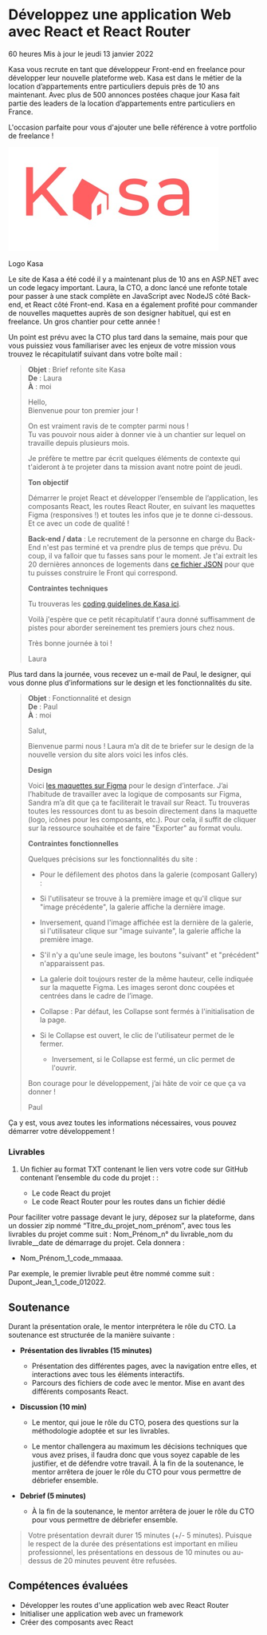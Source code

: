 # Développez une application Web avec React et React Router

60 heures Mis à jour le jeudi 13 janvier 2022

Kasa vous recrute en tant que développeur Front-end en freelance pour développer leur nouvelle plateforme web. Kasa est dans le métier de la location d’appartements entre particuliers depuis près de 10 ans maintenant. Avec plus de 500 annonces postées chaque jour Kasa fait partie des leaders de la location d’appartements entre particuliers en France.

L'occasion parfaite pour vous d'ajouter une belle référence à votre portfolio de freelance !

[![Kasa écrit en rouge avec une maison à la place du premier a](./MISSION/logoKasa.jpg)](./MISSION/logoKasa.jpg)

Logo Kasa

Le site de Kasa a été codé il y a maintenant plus de 10 ans en ASP.NET avec un code legacy important. Laura, la CTO, a donc lancé une refonte totale pour passer à une stack complète en JavaScript avec NodeJS côté Back-end, et React côté Front-end. Kasa en a également profité pour commander de nouvelles maquettes auprès de son designer habituel, qui est en freelance. Un gros chantier pour cette année !

Un point est prévu avec la CTO plus tard dans la semaine, mais pour que vous puissiez vous familiariser avec les enjeux de votre mission vous trouvez le récapitulatif suivant dans votre boîte mail :

> **Objet** : Brief refonte site Kasa  
> **De** : Laura  
> **À** : moi
>
> Hello,  
> Bienvenue pour ton premier jour !
>
> On est vraiment ravis de te compter parmi nous !  
> Tu vas pouvoir nous aider à donner vie à un chantier sur lequel on travaille depuis plusieurs mois.
>
> Je préfère te mettre par écrit quelques éléments de contexte qui t'aideront à te projeter dans ta mission avant notre point de jeudi.
>
> **Ton objectif**
>
> Démarrer le projet React et développer l’ensemble de l’application, les composants React, les routes React Router, en suivant les maquettes Figma (responsives !) et toutes les infos que je te donne ci-dessous. Et ce avec un code de qualité !
>
> **Back-end / data** : Le recrutement de la personne en charge du Back-End n'est pas terminé et va prendre plus de temps que prévu. Du coup, il va falloir que tu fasses sans pour le moment. Je t'ai extrait les 20 dernières annonces de logements dans [ce fichier JSON](./MISSION/logements.json) pour que tu puisses construire le Front qui correspond.
>
> **Contraintes techniques**
>
> Tu trouveras les [coding guidelines de Kasa ici](./MISSION/Coding+guidelines+Kasa+FR.pdf).
>
> Voilà j'espère que ce petit récapitulatif t'aura donné suffisamment de pistes pour aborder sereinement tes premiers jours chez nous.
>
> Très bonne journée à toi !
>
> Laura

Plus tard dans la journée, vous recevez un e-mail de Paul, le designer, qui vous donne plus d’informations sur le design et les fonctionnalités du site.

> **Objet** : Fonctionnalité et design  
> **De** : Paul  
> **À** : moi
>
> Salut,
>
> Bienvenue parmi nous ! Laura m’a dit de te briefer sur le design de la nouvelle version du site alors voici les infos clés.
>
> **Design**
>
> Voici [les maquettes sur Figma](<https://www.figma.com/file/YUWo7FiTY79zmmL181UshN/UI-Design-Kasa-FR-(Copy)?node-id=0%3A1>) pour le design d’interface. J’ai l’habitude de travailler avec la logique de composants sur Figma, Sandra m’a dit que ça te faciliterait le travail sur React. Tu trouveras toutes les ressources dont tu as besoin directement dans la maquette (logo, icônes pour les composants, etc.). Pour cela, il suffit de cliquer sur la ressource souhaitée et de faire "Exporter" au format voulu.
>
> **Contraintes fonctionnelles**
>
> Quelques précisions sur les fonctionnalités du site :
>
> - Pour le défilement des photos dans la galerie (composant Gallery) :
>
> - Si l'utilisateur se trouve à la première image et qu'il clique sur "image précédente", la galerie affiche la dernière image.
> - Inversement, quand l'image affichée est la dernière de la galerie, si l'utilisateur clique sur "image suivante", la galerie affiche la première image.
> - S'il n'y a qu'une seule image, les boutons "suivant" et "précédent" n'apparaissent pas.
> - La galerie doit toujours rester de la même hauteur, celle indiquée sur la maquette Figma. Les images seront donc coupées et centrées dans le cadre de l’image.
>
> - Collapse : Par défaut, les Collapse sont fermés à l'initialisation de la page.
> - Si le Collapse est ouvert, le clic de l'utilisateur permet de le fermer.
>   - Inversement, si le Collapse est fermé, un clic permet de l'ouvrir.
>
> Bon courage pour le développement, j’ai hâte de voir ce que ça va donner !
>
> Paul

Ça y est, vous avez toutes les informations nécessaires, vous pouvez démarrer votre développement !

### Livrables

1. Un fichier au format TXT contenant le lien vers votre code sur GitHub contenant l’ensemble du code du projet : :

   - Le code React du projet
   - Le code React Router pour les routes dans un fichier dédié

Pour faciliter votre passage devant le jury, déposez sur la plateforme, dans un dossier zip nommé “Titre_du_projet_nom_prénom”, avec tous les livrables du projet comme suit : Nom_Prénom_n° du livrable_nom du livrable\_\_date de démarrage du projet. Cela donnera :

- Nom_Prénom_1_code_mmaaaa.

Par exemple, le premier livrable peut être nommé comme suit : Dupont_Jean_1_code_012022.

## Soutenance

Durant la présentation orale, le mentor interprétera le rôle du CTO. La soutenance est structurée de la manière suivante :

- **Présentation des livrables (15 minutes)**

  - Présentation des différentes pages, avec la navigation entre elles, et interactions avec tous les éléments interactifs.
  - Parcours des fichiers de code avec le mentor. Mise en avant des différents composants React.

- **Discussion (10 min)**

  - Le mentor, qui joue le rôle du CTO, posera des questions sur la méthodologie adoptée et sur les livrables.

  - Le mentor challengera au maximum les décisions techniques que vous avez prises, il faudra donc que vous soyez capable de les justifier, et de défendre votre travail. À la fin de la soutenance, le mentor arrêtera de jouer le rôle du CTO pour vous permettre de débriefer ensemble.

- **Debrief (5 minutes)**

  - À la fin de la soutenance, le mentor arrêtera de jouer le rôle du CTO pour vous permettre de débriefer ensemble.

> Votre présentation devrait durer 15 minutes (+/- 5 minutes). Puisque le respect de la durée des présentations est important en milieu professionnel, les présentations en dessous de 10 minutes ou au-dessus de 20 minutes peuvent être refusées.

## Compétences évaluées

- Développer les routes d'une application web avec React Router
- Initialiser une application web avec un framework
- Créer des composants avec React
